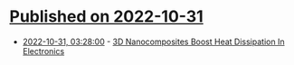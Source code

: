 # [Published on 2022-10-31](index.md)

* [2022-10-31, 03:28:00](https://soylentnews.org/article.pl?sid=22/10/30/139218&from=rss) - [3D Nanocomposites Boost Heat Dissipation In Electronics](https://soylentnews.org/article.pl?sid=22/10/30/139218&from=rss)
